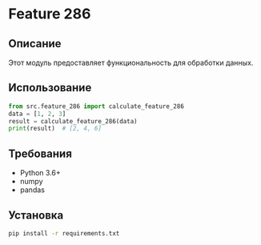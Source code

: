 # Feature 286
## Описание
Этот модуль предоставляет функциональность для обработки данных.
## Использование
```python
from src.feature_286 import calculate_feature_286
data = [1, 2, 3]
result = calculate_feature_286(data)
print(result)  # [2, 4, 6]
```
## Требования
- Python 3.6+
- numpy
- pandas
## Установка
```bash
pip install -r requirements.txt
```